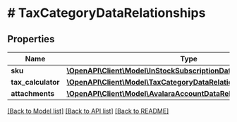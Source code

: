 # # TaxCategoryDataRelationships

## Properties

Name | Type | Description | Notes
------------ | ------------- | ------------- | -------------
**sku** | [**\OpenAPI\Client\Model\InStockSubscriptionDataRelationshipsSku**](InStockSubscriptionDataRelationshipsSku.md) |  | [optional]
**tax_calculator** | [**\OpenAPI\Client\Model\TaxCategoryDataRelationshipsTaxCalculator**](TaxCategoryDataRelationshipsTaxCalculator.md) |  | [optional]
**attachments** | [**\OpenAPI\Client\Model\AvalaraAccountDataRelationshipsAttachments**](AvalaraAccountDataRelationshipsAttachments.md) |  | [optional]

[[Back to Model list]](../../README.md#models) [[Back to API list]](../../README.md#endpoints) [[Back to README]](../../README.md)
